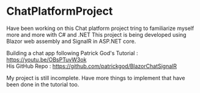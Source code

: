 # ChatPlatformProject

Have been working on this Chat platform project tring to familiarize myself more and more with C# and .NET 
This project is being developed using Blazor web assembly and SignalR in ASP.NET core.

Building a chat app following Patrick God's Tutorial : https://youtu.be/OBsPTuvW3ok      
His GitHub Repo : https://github.com/patrickgod/BlazorChatSignalR

My project is still incomplete. Have more things to implement that have been done in the tutorial too. 

